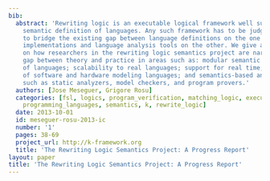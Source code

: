 ```yaml
---
bib:
  abstract: 'Rewriting logic is an executable logical framework well suited for the
    semantic definition of languages. Any such framework has to be judged by its effectiveness
    to bridge the existing gap between language definitions on the one hand, and language
    implementations and language analysis tools on the other. We give a progress report
    on how researchers in the rewriting logic semantics project are narrowing the
    gap between theory and practice in areas such as: modular semantic definitions
    of languages; scalability to real languages; support for real time; semantics
    of software and hardware modeling languages; and semantics-based analysis tools
    such as static analyzers, model checkers, and program provers.'
  authors: [Jose Meseguer, Grigore Rosu]
  categories: [fsl, logics, program_verification, matching_logic, executable_semantics,
    programming_languages, semantics, k, rewrite_logic]
  date: 2013-10-01
  id: meseguer-rosu-2013-ic
  number: '1'
  pages: 38-69
  project_url: http://k-framework.org
  title: 'The Rewriting Logic Semantics Project: A Progress Report'
layout: paper
title: 'The Rewriting Logic Semantics Project: A Progress Report'
---
```

